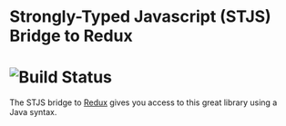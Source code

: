 # Strongly-Typed Javascript (STJS) Bridge to Redux
![Build Status](https://travis-ci.org/ishestakov/redux-bridge.svg?branch=master)
================================
The STJS bridge to [Redux](https://github.com/reactjs/redux) gives you access to this great library using a Java syntax.

